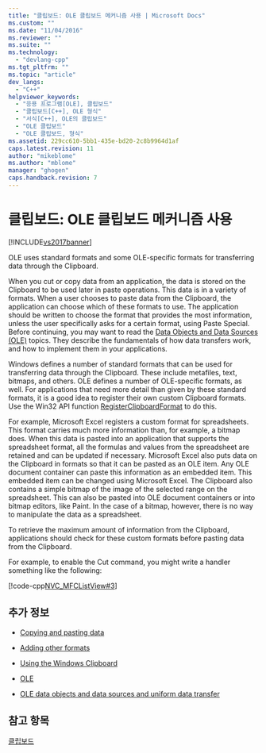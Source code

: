 ```yaml
---
title: "클립보드: OLE 클립보드 메커니즘 사용 | Microsoft Docs"
ms.custom: ""
ms.date: "11/04/2016"
ms.reviewer: ""
ms.suite: ""
ms.technology: 
  - "devlang-cpp"
ms.tgt_pltfrm: ""
ms.topic: "article"
dev_langs: 
  - "C++"
helpviewer_keywords: 
  - "응용 프로그램[OLE], 클립보드"
  - "클립보드[C++], OLE 형식"
  - "서식[C++], OLE의 클립보드"
  - "OLE 클립보드"
  - "OLE 클립보드, 형식"
ms.assetid: 229cc610-5bb1-435e-bd20-2c8b9964d1af
caps.latest.revision: 11
author: "mikeblome"
ms.author: "mblome"
manager: "ghogen"
caps.handback.revision: 7
---
```

# 클립보드: OLE 클립보드 메커니즘 사용
[!INCLUDE[vs2017banner](../assembler/inline/includes/vs2017banner.md)]

OLE uses standard formats and some OLE\-specific formats for transferring data through the Clipboard.  
  
 When you cut or copy data from an application, the data is stored on the Clipboard to be used later in paste operations.  This data is in a variety of formats.  When a user chooses to paste data from the Clipboard, the application can choose which of these formats to use.  The application should be written to choose the format that provides the most information, unless the user specifically asks for a certain format, using Paste Special.  Before continuing, you may want to read the [Data Objects and Data Sources \(OLE\)](../mfc/data-objects-and-data-sources-ole.md) topics.  They describe the fundamentals of how data transfers work, and how to implement them in your applications.  
  
 Windows defines a number of standard formats that can be used for transferring data through the Clipboard.  These include metafiles, text, bitmaps, and others.  OLE defines a number of OLE\-specific formats, as well.  For applications that need more detail than given by these standard formats, it is a good idea to register their own custom Clipboard formats.  Use the Win32 API function [RegisterClipboardFormat](http://msdn.microsoft.com/library/windows/desktop/ms649049) to do this.  
  
 For example, Microsoft Excel registers a custom format for spreadsheets.  This format carries much more information than, for example, a bitmap does.  When this data is pasted into an application that supports the spreadsheet format, all the formulas and values from the spreadsheet are retained and can be updated if necessary.  Microsoft Excel also puts data on the Clipboard in formats so that it can be pasted as an OLE item.  Any OLE document container can paste this information as an embedded item.  This embedded item can be changed using Microsoft Excel.  The Clipboard also contains a simple bitmap of the image of the selected range on the spreadsheet.  This can also be pasted into OLE document containers or into bitmap editors, like Paint.  In the case of a bitmap, however, there is no way to manipulate the data as a spreadsheet.  
  
 To retrieve the maximum amount of information from the Clipboard, applications should check for these custom formats before pasting data from the Clipboard.  
  
 For example, to enable the Cut command, you might write a handler something like the following:  
  
 [!code-cpp[NVC_MFCListView#3](../mfc/codesnippet/CPP/clipboard-using-the-ole-clipboard-mechanism_1.cpp)]  
  
## 추가 정보  
  
-   [Copying and pasting data](../mfc/clipboard-copying-and-pasting-data.md)  
  
-   [Adding other formats](../mfc/clipboard-adding-other-formats.md)  
  
-   [Using the Windows Clipboard](../mfc/clipboard-using-the-windows-clipboard.md)  
  
-   [OLE](../mfc/ole-background.md)  
  
-   [OLE data objects and data sources and uniform data transfer](../mfc/data-objects-and-data-sources-ole.md)  
  
## 참고 항목  
 [클립보드](../mfc/clipboard.md)